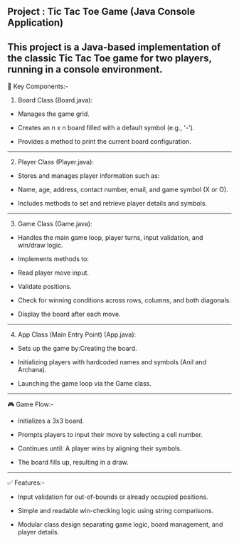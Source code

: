 Project : Tic Tac Toe Game (Java Console Application)
------------------------------------------------------
This project is a Java-based implementation of the classic Tic Tac Toe game for two players, running in a console environment.
-------------------------------------------------------------------------------------------------------------------------------------
📌 Key Components:-

1) Board Class (Board.java):

* Manages the game grid.

* Creates an n x n board filled with a default symbol (e.g., '-').

* Provides a method to print the current board configuration.
---------------------------------------------------------------------------------------------
2) Player Class (Player.java):

* Stores and manages player information such as:

* Name, age, address, contact number, email, and game symbol (X or O).

* Includes methods to set and retrieve player details and symbols.
-----------------------------------------------------------------------------------------------
3) Game Class (Game.java):
   
* Handles the main game loop, player turns, input validation, and win/draw logic.

* Implements methods to:
  
* Read player move input.

* Validate positions.

* Check for winning conditions across rows, columns, and both diagonals.

* Display the board after each move.
---------------------------------------------------------------------------------------------
4) App Class (Main Entry Point) (App.java):
   
* Sets up the game by:Creating the board.

* Initializing players with hardcoded names and symbols (Anil and Archana).

* Launching the game loop via the Game class.

--------------------------------------------------------------------------------------
🎮 Game Flow:-

* Initializes a 3x3 board.

* Prompts players to input their move by selecting a cell number.

* Continues until: A player wins by aligning their symbols.

* The board fills up, resulting in a draw.

--------------------------------------------------------------------------------------------
✅ Features:-

* Input validation for out-of-bounds or already occupied positions.

* Simple and readable win-checking logic using string comparisons.

* Modular class design separating game logic, board management, and player details.


